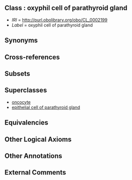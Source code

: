 
## Class : oxyphil cell of parathyroid gland

 * *IRI* = http://purl.obolibrary.org/obo/CL_0002199
 * *Label* = oxyphil cell of parathyroid gland

## Synonyms


## Cross-references


## Subsets


## Superclasses

 * [oncocyte](../../CL/98/CL_0002198.md)
 * [epithelial cell of parathyroid gland](../../CL/60/CL_0002260.md)

## Equivalencies


## Other Logical Axioms


## Other Annotations


## External Comments

